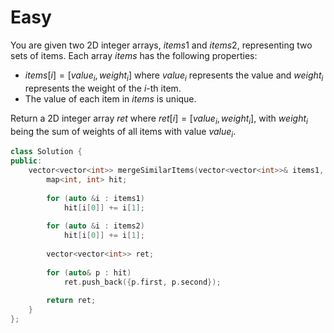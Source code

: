 # Easy

You are given two 2D integer arrays, $items1$ and $items2$, representing two sets of items. Each array $items$ has the following properties:

- $items[i] = [value_i, weight_i]$ where $value_i$ represents the value and $weight_i$ represents the weight of the $i$-th item.
- The value of each item in $items$ is unique.

Return a 2D integer array $ret$ where $ret[i] = [value_i, weight_i]$, with $weight_i$ being the sum of weights of all items with value $value_i$.

```cpp
class Solution {
public:
    vector<vector<int>> mergeSimilarItems(vector<vector<int>>& items1, vector<vector<int>>& items2) {
        map<int, int> hit;
        
        for (auto &i : items1)
            hit[i[0]] += i[1];
        
        for (auto &i : items2)
            hit[i[0]] += i[1];
        
        vector<vector<int>> ret;
        
        for (auto& p : hit)
            ret.push_back({p.first, p.second});
        
        return ret;
    }
};
```
